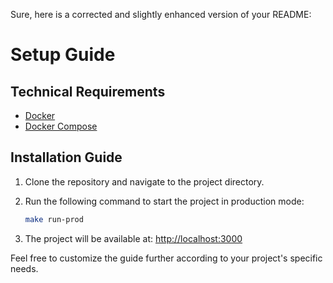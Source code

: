 Sure, here is a corrected and slightly enhanced version of your README:

# Setup Guide

## Technical Requirements

- [Docker](https://www.docker.com/)
- [Docker Compose](https://docs.docker.com/compose/)

## Installation Guide

1. Clone the repository and navigate to the project directory.
2. Run the following command to start the project in production mode:

    ```bash
    make run-prod
    ```

3. The project will be available at: [http://localhost:3000](http://localhost:3000)

Feel free to customize the guide further according to your project's specific needs.